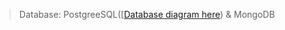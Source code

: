 
 > Database: PostgreeSQL([[Database diagram here](https://drawsql.app/teams/-b/diagrams/challenge-2000-1/embed)) & MongoDB


